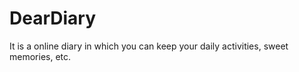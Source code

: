 # DearDiary



It is a online diary in which you can keep your daily activities, sweet memories, etc.

